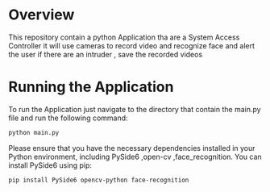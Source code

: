 # Overview 
This repository contain a python Application  tha are a System Access Controller it will use cameras to record video and recognize face and alert the user if there are an intruder , save the recorded videos 

# Running the Application
To run the Application just navigate to the directory that contain the main.py  file and run the following command:

```bash 
python main.py
```

Please ensure that you have the necessary dependencies installed in your Python environment, including PySide6 ,open-cv  ,face_recognition. You can install PySide6 using pip:

```bash
pip install PySide6 opencv-python face-recognition
```